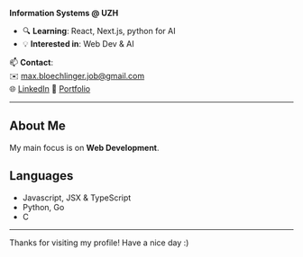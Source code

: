 **Information Systems @ UZH**

- 🔍 **Learning**: React, Next.js, python for AI
- 💡 **Interested in**: Web Dev & AI

📫 **Contact**:  
✉️ [max.bloechlinger.job@gmail.com](mailto:max.bloechlinger.job@gmail.com)  
🌐 [LinkedIn](https://www.linkedin.com/in/max-bloechlinger/)
🔗 [Portfolio](-)

---

## About Me
My main focus is on **Web Development**.

## Languages
- Javascript, JSX & TypeScript
- Python, Go
- C

---

Thanks for visiting my profile! Have a nice day :)

